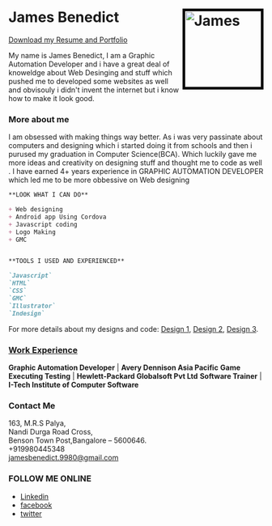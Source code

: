 # James Benedict<img style="border:5px solid black;" src="jamesbenedict9980.github.io/my photo/james.jpg" alt="James" height="150" width="150" align="right" >

<a href="jamesbenedict9980.github.io/zipball/master.zip" title="Download my Resume and Portfolio">Download my Resume and Portfolio</a>

My name is James Benedict, I am a Graphic Automation Developer and i have a great deal of knoweldge about Web Desinging and stuff which pushed me to developed some websites as well and obvisouly i didn't invent the internet but i know how to make it look good.

### More about me
I am obsessed with making things way better. As i was very passinate about computers and designing which i started doing it from schools and then i purused my graduation in Computer Science(BCA). Which luckily gave me more ideas and creativity on designing stuff and thought me to code as well .
I have earned 4+ years experience in GRAPHIC AUTOMATION DEVELOPER which led me to be more obbessive on Web designing

```markdown
**LOOK WHAT I CAN DO**

+ Web designing
+ Android app Using Cordova
+ Javascript coding
+ Logo Making
+ GMC


**TOOLS I USED AND EXPERIENCED**

`Javascript`
`HTML`
`CSS`
`GMC`
`Illustrator`
`Indesign`

```

For more details about my designs and code: 
[Design 1](https://jamesbenedict9980.github.io/Execrise%201/),
[Design 2](https://jamesbenedict9980.github.io/Project%203/),
[Design 3](https://jamesbenedict9980.github.io/MobiCarCare/).



### <u>Work Experience</u>

**Graphic Automation Developer**    | **Avery Dennison Asia Pacific**
**Game Executing Testing**          | **Hewlett-Packard Globalsoft Pvt Ltd**
**Software Trainer**                | **I-Tech Institute of Computer Software**


### Contact Me

 163, M.R.S Palya,<br>Nandi Durga Road Cross,<br> Benson Town Post,Bangalore – 5600646.<br>
 +919980445348<br>
 jamesbenedict.9980@gmail.com


### FOLLOW ME ONLINE
- [Linkedin](https://in.linkedin.com/in/james-benedict-67457675)
- [facebook](https://www.facebook.com/Jamesbendict)
- [twitter](https://twitter.com/Jamesbenedict88)


